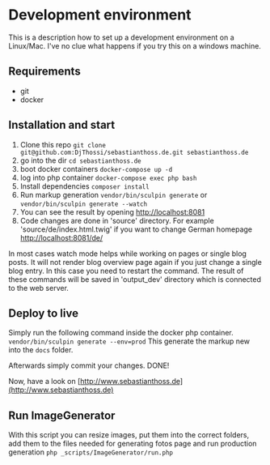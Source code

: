 # Development environment 

This is a description how to set up a development environment on a Linux/Mac. I've no clue what happens if you try this on a windows machine.

## Requirements
- git
- docker

## Installation and start
1. Clone this repo `git clone git@github.com:DjThossi/sebastianthoss.de.git sebastianthoss.de`
1. go into the dir `cd sebastianthoss.de`
1. boot docker containers `docker-compose up -d`
1. log into php container `docker-compose exec php bash`
1. Install dependencies `composer install`
1. Run markup generation `vendor/bin/sculpin generate` or `vendor/bin/sculpin generate --watch`
1. You can see the result by opening [http://localhost:8081](http://localhost:8081)
1. Code changes are done in 'source' directory. For example 'source/de/index.html.twig' if you want to change German homepage [http://localhost:8081/de/](http://localhost:8081/de/)

In most cases watch mode helps while working on pages or single blog posts. 
It will not render blog overview page again if you just change a single blog entry. 
In this case you need to restart the command.
The result of these commands will be saved in 'output_dev' directory which is connected to the web server.

## Deploy to live
Simply run the following command inside the docker php container.
`vendor/bin/sculpin generate --env=prod`
This generate the markup new into the `docs` folder.

Afterwards simply commit your changes. DONE!

Now, have a look on [http://www.sebastianthoss.de](http://www.sebastianthoss.de)

## Run ImageGenerator
With this script you can resize images, put them into the correct folders, add them to the files needed for generating fotos page and run production generation
`php _scripts/ImageGenerator/run.php`